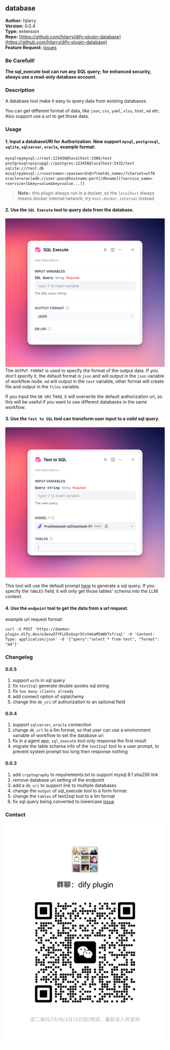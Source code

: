 ## database

**Author:** hjlarry  
**Version:** 0.0.4  
**Type:** extension   
**Repo:** [https://github.com/hjlarry/dify-plugin-database](https://github.com/hjlarry/dify-plugin-database)  
**Feature Request:** [issues](https://github.com/hjlarry/dify-plugin-database/issues)

### Be Carefull!
**The sql_execute tool can run any SQL query; for enhanced security, always use a read-only database account.**

### Description

A database tool make it easy to query data from existing databases.

You can get different format of data, like `json`, `csv`, `yaml`, `xlsx`, `html`, `md` etc. Also support use a url to get those data.

### Usage

#### 1. Input a databaseURI for Authorization. Now support `mysql`, `postgresql`, `sqlite`, `sqlserver`, `oracle`, example format:
```shell
mysql+pymysql://root:123456@localhost:3306/test
postgresql+psycopg2://postgres:123456@localhost:5432/test
sqlite:///test.db
mssql+pymssql://<username>:<password>@<freetds_name>/?charset=utf8
oracle+oracledb://user:pass@hostname:port[/dbname][?service_name=<service>[&key=value&key=value...]]
```

> **Note:**: this plugin always run in a docker, so the `localhost` always means docker internal network, try `host.docker.internal` instead.

#### 2. Use the `SQL Execute` tool to query data from the database.
![sql](./_assets/sql_execute.png)
The `OUTPUT FORMAT` is used to specify the format of the output data. If you don't specify it, the default format is `json` and will output in the `json` variable of workflow node. `md` will output in the `text` variable, other format will create file and output in the `files` variable.

If you input the `DB URI` field, it will overwrite the default authorization uri, so this will be useful if you want to use different databases in the same workflow.

#### 3. Use the `Text to SQL` tool can transform user input to a valid sql query.
![text](./_assets/text.png)

This tool will use the default prompt [here](https://github.com/hjlarry/dify-plugin-database/blob/d6dd3695840e8eb5d673611784af148b1789da97/tools/text2sql.py#L9) to generate a sql query. If you specify the `TABLES` field, it will only get those tables' schema into the LLM context.


#### 4. Use the `endpoint` tool to get the data from a url request.

example url request format:
```shell
curl -X POST 'https://daemon-plugin.dify.dev/o3wvwZfYFLU5iGopr5CxYmGaM5mWV7xf/sql' -H 'Content-Type: application/json' -d '{"query":"select * from test", "format": "md"}'
```


### Changelog

#### 0.0.5
1. support `with` in sql query
2. fix `text2sql` generate double quotes sql string
3. fix  `too many clients already`
4. add connect option of sqlalchemy
5. change the `db_uri` of authorization to an optional field

#### 0.0.4
1. support `sqlserver`, `oracle` connection
2. change `db_url` to a llm format, so that user can use a environment variable of workflow to set the database uri
3. fix in a agent app, `sql_execute` tool only response the first result
4. migrate the table schema info of the `text2sql` tool to a user prompt, to prevent system prompt too long then response nothing

#### 0.0.3
1. add `cryptography` to requirements.txt to support mysql 8.1 sha256 link
2. remove database uri setting of the endpoint
3. add a `db_uri` to support link to multiple databases
4. change the `output` of sql_execute tool to a form format
5. change the `tables` of text2sql tool to a llm format
6. fix sql query being converted to lowercase [issue](https://github.com/hjlarry/dify-plugin-database/issues/2)


### Contact
![1](_assets/contact.jpg)